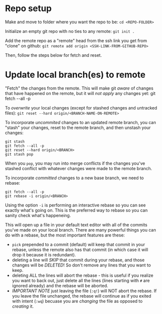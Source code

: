 # Repo setup
Make and move to folder where you want the repo to be:
`cd <REPO-FOLDER>`

Initialize an empty git repo with no ties to any remote:
`git init .`

Add the remote repo as a "remote" head from the ssh link you get from "clone" on github:
`git remote add origin <SSH-LINK-FROM-GITHUB-REPO>`

Then, follow the steps below for fetch and reset.

# Update local branch(es) to remote
"Fetch" the changes from the remote. This will make git *aware* of changes that have happened on the remote, but it will *not apply* any changes yet:
git fetch --all -p

To *overwrite* your local changes (except for stashed changes and untracked files):
`git reset --hard origin/<BRANCH-NAME-ON-REMOTE>`

To incorporate *uncommited* changes to an updated remote branch, you can "stash" your changes, reset to the remote branch, and then unstash your changes:
```
git stash
git fetch --all -p
git reset --hard origin/<BRANCH>
git stash pop
```
When you `pop`, you may run into merge conflicts if the changes you've stashed conflict with whatever changes were made to the remote branch.

To incorporate *committed* changes to a new base branch, we need to rebase:
```
git fetch --all -p
git rebase -i origin/<BRANCH>
```
Using the option `-i` is performing an interactive rebase so you can see exactly what's going on. This is the preferred way to rebase so you can sanity check what's happeneing. 

This will open up a file in your default text editor with all of the commits you've made on your local branch. There are many powerful things you can do with a rebase, but the most important features are these:
* `pick` prepended to a commit (default) will keep that commit in your rebase, unless the remote also has that commit (in which case it will drop it because it is redundant).
* deleting a line will *SKIP* that commit during your rebase, and those changes will be *DELETED*! So don't remove any lines that you want to keep.
* deleting ALL the lines will abort the rebase - this is useful if you realize you want to back out, just delete all the lines (lines starting with `#` are ignored already) and the rebase will be aborted.
* _IMPORTANT NOTE_ just leaving the file (`:q!`) will NOT abort the rebase. If you leave the file unchanged, the rebase will continue as if you exited with intent (`:wq`) becuase you are *changing* the file as opposed to *creating* it.
